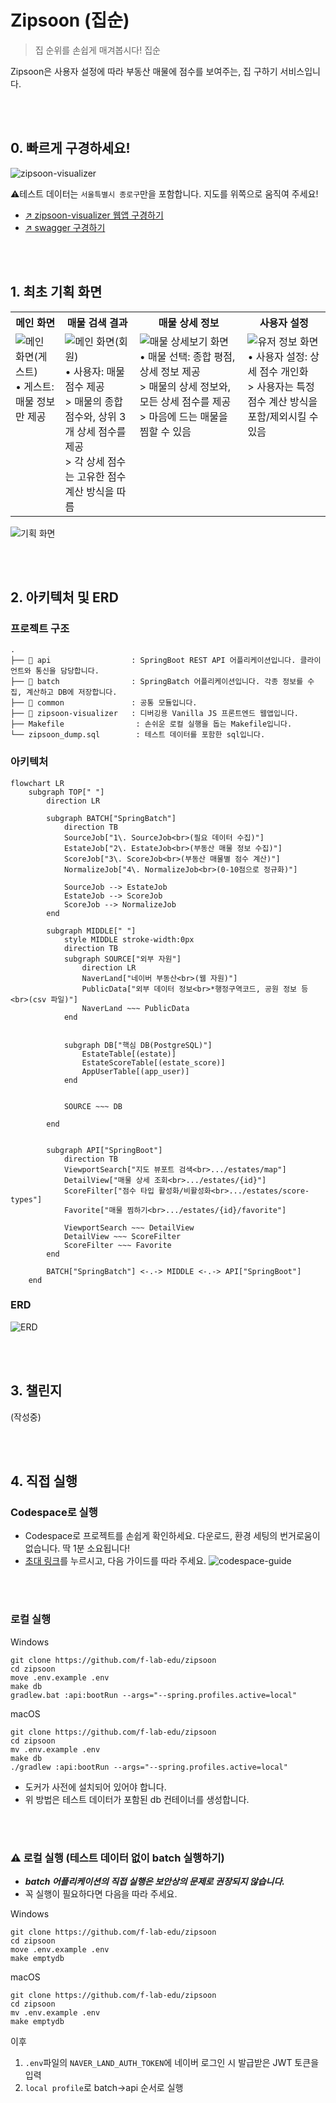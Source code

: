 # Zipsoon (집순)
> 집 순위를 손쉽게 매겨봅시다! 집순

Zipsoon은 사용자 설정에 따라 부동산 매물에 점수를 보여주는, 집 구하기 서비스입니다.

<br><br>

## 0. 빠르게 구경하세요!

<img src="/assets/images/zipsoon-visualizer.png" alt="zipsoon-visualizer">

⚠️테스트 데이터는 `서울특별시 종로구`만을 포함합니다. 지도를 위쪽으로 움직여 주세요!

- [↗️ zipsoon-visualizer 웹앱 구경하기](https://zipsoon-visualizer.onrender.com/)
- [↗️ swagger 구경하기](https://zipsoon-api.onrender.com/swagger-ui/index.html)

<br><br>

## 1. 최초 기획 화면

<table>
  <tr>
    <th>메인 화면</th>
    <th>매물 검색 결과</th>
    <th>매물 상세 정보</th>
    <th>사용자 설정</th>
  </tr>
  <tr valign="top">
    <td>
      <img src="/assets/images/guest-screen.png" alt="메인 화면(게스트)"><br>
      • 게스트: 매물 정보만 제공
    </td>
    <td>
      <img src="/assets/images/user-screen.png" alt="메인 화면(회원)"><br>
      • 사용자: 매물 점수 제공<br>
      > 매물의 종합 점수와, 상위 3개 상세 점수를 제공<br>
      > 각 상세 점수는 고유한 점수 계산 방식을 따름
    </td>
    <td>
      <img src="/assets/images/detail-screen.png" alt="매물 상세보기 화면"><br>
      • 매물 선택: 종합 평점, 상세 정보 제공<br>
      > 매물의 상세 정보와, 모든 상세 점수를 제공
      > 마음에 드는 매물을 찜할 수 있음
    </td>
    <td>
      <img src="/assets/images/settings-screen.png" alt="유저 정보 화면"><br>
      • 사용자 설정: 상세 점수 개인화<br>
      > 사용자는 특정 점수 계산 방식을 포함/제외시킬 수 있음
    </td>
  </tr>
</table>

<img src="/assets/images/blueprint.png" alt="기획 화면">

<br><br>

## 2. 아키텍처 및 ERD
### 프로젝트 구조
```
.
├── 📁 api                  : SpringBoot REST API 어플리케이션입니다. 클라이언트와 통신을 담당합니다.
├── 📁 batch                : SpringBatch 어플리케이션입니다. 각종 정보를 수집, 계산하고 DB에 저장합니다.
├── 📁 common               : 공통 모듈입니다.
├── 📁 zipsoon-visualizer   : 디버깅용 Vanilla JS 프론트엔드 웹앱입니다.
├── Makefile                : 손쉬운 로컬 실행을 돕는 Makefile입니다.
└── zipsoon_dump.sql        : 테스트 데이터를 포함한 sql입니다.
```
### 아키텍처
```mermaid
flowchart LR
    subgraph TOP[" "]
        direction LR

        subgraph BATCH["SpringBatch"]
            direction TB
            SourceJob["1\. SourceJob<br>(필요 데이터 수집)"]
            EstateJob["2\. EstateJob<br>(부동산 매물 정보 수집)"]
            ScoreJob["3\. ScoreJob<br>(부동산 매물별 점수 계산)"]
            NormalizeJob["4\. NormalizeJob<br>(0-10점으로 정규화)"]
            
            SourceJob --> EstateJob
            EstateJob --> ScoreJob
            ScoreJob --> NormalizeJob
        end

        subgraph MIDDLE[" "]
            style MIDDLE stroke-width:0px
            direction TB
            subgraph SOURCE["외부 자원"]
                direction LR
                NaverLand["네이버 부동산<br>(웹 자원)"]
                PublicData["외부 데이터 정보<br>*행정구역코드, 공원 정보 등<br>(csv 파일)"]
                NaverLand ~~~ PublicData
            end


            subgraph DB["핵심 DB(PostgreSQL)"]
                EstateTable[(estate)]
                EstateScoreTable[(estate_score)]
                AppUserTable[(app_user)]
            end

            
            SOURCE ~~~ DB

        end


        subgraph API["SpringBoot"]
            direction TB
            ViewportSearch["지도 뷰포트 검색<br>.../estates/map"]
            DetailView["매물 상세 조회<br>.../estates/{id}"]
            ScoreFilter["점수 타입 활성화/비활성화<br>.../estates/score-types"]
            Favorite["매물 찜하기<br>.../estates/{id}/favorite"]

            ViewportSearch ~~~ DetailView
            DetailView ~~~ ScoreFilter
            ScoreFilter ~~~ Favorite
        end

        BATCH["SpringBatch"] <-.-> MIDDLE <-.-> API["SpringBoot"]
    end
```
### ERD
<img src="/assets/images/ERD.png" alt="ERD"><br>

<br><br>

## 3. 챌린지

(작성중)

<br><br>

## 4. 직접 실행

### Codespace로 실행
- Codespace로 프로젝트를 손쉽게 확인하세요. 다운로드, 환경 세팅의 번거로움이 없습니다. 딱 1분 소요됩니다!
- [초대 링크](https://codespaces.new/f-lab-edu/zipsoon?quickstart=1)를 누르시고, 다음 가이드를 따라 주세요.
<img src="/assets/images/codespace-guide.png" alt="codespace-guide"><br>

<br><br>

### 로컬 실행

Windows
```
git clone https://github.com/f-lab-edu/zipsoon
cd zipsoon
move .env.example .env
make db
gradlew.bat :api:bootRun --args="--spring.profiles.active=local"
```
macOS
```
git clone https://github.com/f-lab-edu/zipsoon
cd zipsoon
mv .env.example .env
make db
./gradlew :api:bootRun --args="--spring.profiles.active=local"
```
- 도커가 사전에 설치되어 있어야 합니다.
- 위 방법은 테스트 데이터가 포함된 db 컨테이너를 생성합니다.

<br><br>

### ⚠️ 로컬 실행 (테스트 데이터 없이 batch 실행하기)
- ___batch 어플리케이션의 직접 실행은 보안상의 문제로 권장되지 않습니다.___
- 꼭 실행이 필요하다면 다음을 따라 주세요.

Windows
```
git clone https://github.com/f-lab-edu/zipsoon
cd zipsoon
move .env.example .env
make emptydb
```
macOS
```
git clone https://github.com/f-lab-edu/zipsoon
cd zipsoon
mv .env.example .env
make emptydb
```
이후
1. `.env`파일의 `NAVER_LAND_AUTH_TOKEN`에 네이버 로그인 시 발급받은 JWT 토큰을 입력
2. `local profile`로 batch->api 순서로 실행
